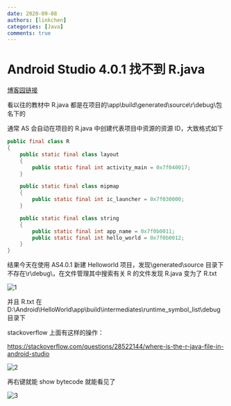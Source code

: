 ```yaml
---
date: 2020-09-08
authors: [linkchen]
categories: [Java]
comments: true
---
```


# Android Studio 4.0.1 找不到 R.java

[博客园链接](https://www.cnblogs.com/linkchen/p/13633568.html)

<!-- more -->

看以往的教材中 R.java 都是在项目的\app\build\generated\source\r\debug\包名下的

通常 AS 会自动在项目的 R.java 中创建代表项目中资源的资源 ID，大致格式如下

```java linenums="1" title="R.java"
public final class R
{
    public static final class layout
    {
        public static final int activity_main = 0x7f040017;
    }

    public static final class mipmap
    {
        public static final int ic_launcher = 0x7f030000;
    }

    public static final class string
    {
        public static final int app_name = 0x7f0b0011;
        public static final int hello_world = 0x7f0b0012;
    }
}
```

结果今天在使用 AS4.0.1 新建 Helloworld 项目，发现\generated\source 目录下不存在\r\debug\，在文件管理其中搜索有关 R 的文件发现 R.java 变为了 R.txt

<img referrerPolicy="no-referrer" src="https://img2020.cnblogs.com/blog/1560524/202009/1560524-20200908164920086-1915147508.png" alt="1">

并且 R.txt 在 D:\Android\HelloWorld\app\build\intermediates\runtime_symbol_list\debug 目录下

stackoverflow 上面有这样的操作：

https://stackoverflow.com/questions/28522144/where-is-the-r-java-file-in-android-studio

<img referrerPolicy="no-referrer" src="https://img2020.cnblogs.com/blog/1560524/202009/1560524-20200910114812374-273506569.jpg" alt="2">

再右键就能 show bytecode 就能看见了

<img referrerPolicy="no-referrer" src="https://img2020.cnblogs.com/blog/1560524/202009/1560524-20200910114829172-1398197341.png" alt="3">

<img referrerPolicy="no-referrer" src="https://img2020.cnblogs.com/blog/1560524/202009/1560524-20200910114837261-1710159582.png" alt="">
